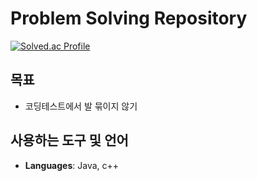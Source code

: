 # Problem Solving Repository

[![Solved.ac Profile](http://mazassumnida.wtf/api/v2/generate_badge?boj=geniusjun4663)](https://solved.ac/profile/geniusjun4663)


## 목표

- 코딩테스트에서 발 묶이지 않기

## 사용하는 도구 및 언어

- **Languages**: Java, c++
